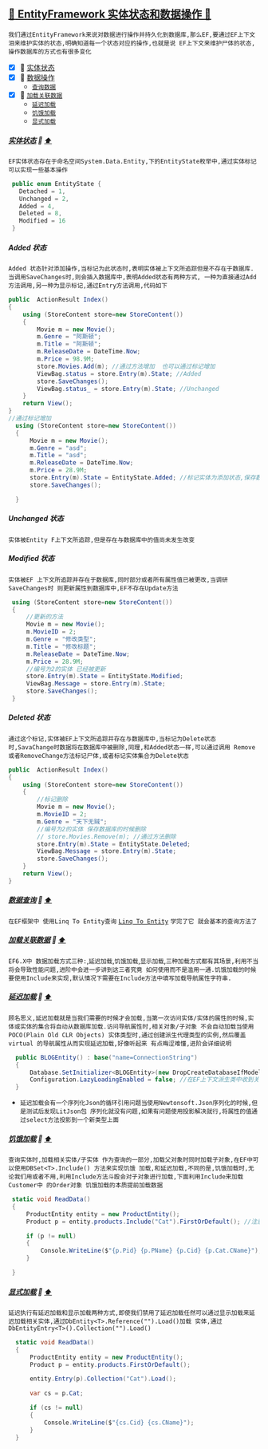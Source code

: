 <a id="top" href="#top">	:maple_leaf: EntityFramework 实体状态和数据操作 :blue_heart:</a> 
----
`我们通过EntityFramework来说对数据进行操作并持久化到数据库,那么EF,要通过EF上下文泪来维护实体的状态,明确知道每一个状态对应的操作,也就是说
EF上下文来维护尸体的状态,操作数据库的方式也有很多变化`
- [x] :maple_leaf: <a href="#EntityState">实体状态</a>
- [x] :maple_leaf: <a href="#DataCorpration">数据操作</a>
   - <a href="#DataQuery">`查询数据`</a> 
- [x] :maple_leaf: <a href="#LoadRelationData">`加载关联数据`</a> 
   - <a href="#LayzLoadData">`延迟加载`</a> 
   - <a href="#EagerLoadData">`饥饿加载`</a>
   - <a href="#ExplicilyLoadData">`显式加载`</a>
##### <a id="EntityState" href="#EntityState">实体状态</a> :star2: <a href="#top">:arrow_up:</a>
`EF实体状态存在于命名空间System.Data.Entity,下的EntityState枚举中,通过实体标记可以实现一些基本操作`
```C#
 public enum EntityState {
   Detached = 1,
   Unchanged = 2,
   Added = 4,
   Deleted = 8,
   Modified = 16
 }
```
##### Added 状态
`Added 状态针对添加操作,当标记为此状态时,表明实体被上下文所追踪但是不存在于数据库.当调用SaveChanges时,则会插入数据库中,表明Added状态有两种方式,
一种为直接通过Add方法调用,另一种为显示标记,通过Entry方法调用,代码如下`
```C#
public  ActionResult Index()
{
    using (StoreContent store=new StoreContent())
    {
        Movie m = new Movie();
        m.Genre = "阿斯顿";
        m.Title = "阿斯顿";
        m.ReleaseDate = DateTime.Now;
        m.Price = 98.9M;
        store.Movies.Add(m); //通过方法增加  也可以通过标记增加
        ViewBag.status = store.Entry(m).State; //Added
        store.SaveChanges();
        ViewBag.status_ = store.Entry(m).State; //Unchanged
    }
    return View();
}
//通过标记增加
  using (StoreContent store=new StoreContent())
  {
      Movie m = new Movie();
      m.Genre = "asd";
      m.Title = "asd";
      m.ReleaseDate = DateTime.Now;
      m.Price = 28.9M;
      store.Entry(m).State = EntityState.Added; //标记实体为添加状态,保存数据库的时候把实体添加到数据库
      store.SaveChanges();

  }
```

##### Unchanged 状态
`实体被Entity F上下文所追踪,但是存在与数据库中的值尚未发生改变`
##### Modified 状态
`实体被EF 上下文所追踪并存在于数据库,同时部分或者所有属性值已被更改,当调研SaveChanges时 则更新属性到数据库中,EF不存在Update方法`
```C#
 using (StoreContent store=new StoreContent())
 {
     //更新的方法
     Movie m = new Movie();
     m.MovieID = 2;
     m.Genre = "修改类型";
     m.Title = "修改标题";
     m.ReleaseDate = DateTime.Now;
     m.Price = 28.9M;
     //编号为2的实体 已经被更新
     store.Entry(m).State = EntityState.Modified;
     ViewBag.Message = store.Entry(m).State;
     store.SaveChanges();          
 }
```
##### Deleted 状态
`通过这个标记,实体被EF上下文所追踪并存在与数据库中,当标记为Delete状态时,SavaChange时数据将在数据库中被删除,同理,和Added状态一样,可以通过调用
Remove或者RemoveChange方法标记尸体,或者标记实体集合为Delete状态`
```C#
public  ActionResult Index()
{
    using (StoreContent store=new StoreContent())
    {
        //标记删除
        Movie m = new Movie();
        m.MovieID = 2;
        m.Genre = "天下无贼";
        //编号为2的实体 保存数据库的时候删除
        // store.Movies.Remove(m); //通过方法删除
        store.Entry(m).State = EntityState.Deleted;
        ViewBag.Message = store.Entry(m).State;
        store.SaveChanges();
    }
    return View();
}
```
##### <a id="DataQuery" href="#DataQuery">数据查询</a> :star2: <a href="#top">:arrow_up:</a>
`在EF框架中 使用Linq To Entity查询` [`Linq To Entity`](https://github.com/kickgod/ProgramingLanguage/blob/master/CSharp/Basic/Csharpe6LinqToEntity.md) `学完了它 就会基本的查询方法了`
##### <a id="LoadRelationData" href="#LoadRelationData">加载关联数据</a> :star2: <a href="#top">:arrow_up:</a>
`EF6.X中 数据加载方式三种:`,`延迟加载`,`饥饿加载`,`显示加载`,`三种加载方式都有其场景,利用不当将会导致性能问题,进阶中会进一步讲到这三者究竟
如何使用而不是滥用一通.饥饿加载的时候要使用Include来实现,默认情况下需要在Include方法中填写加载导航属性字符串.`
#####  <a id="LayzLoadData" href="#LayzLoadData">延迟加载</a> :star2: <a href="#top">:arrow_up:</a>
`顾名思义,延迟加载就是当我们需要的时候才会加载,当第一次访问实体/实体的属性的时候,实体或实体的集合将自动从数据库加载.访问导航属性时,相关对象/子对象
不会自动加载当使用POCO(Plain Old CLR Objects) 实体类型时,通过创建派生代理类型的实例,然后覆盖virtual 的导航属性从而实现延迟加载,好像听起来
有点晦涩难懂,进阶会详细说明`
```C#
  public BLOGEntity() : base("name=ConnectionString")
  {
      Database.SetInitializer<BLOGEntity>(new DropCreateDatabaseIfModelChanges<BLOGEntity>());
      Configuration.LazyLoadingEnabled = false; //在EF上下文派生类中收到关闭延迟加载
  }
```
* `延迟加载会有一个序列化Json的循环引用问题当使用Newtonsoft.Json序列化的时候,但是测试后发现LitJson包 序列化就没有问题,如果有问题使用投影解决就行,将属性的值通过select方法投影到一个新类型上面`
#####  <a id="EagerLoadData" href="#EagerLoadData">饥饿加载</a> :star2: <a href="#top">:arrow_up:</a>
`查询实体时,加载相关实体/子实体 作为查询的一部分,加载父对象时同时加载子对象,在EF中可以使用DBSet<T>.Include() 方法来实现饥饿
加载,和延迟加载,不同的是,饥饿加载时,无论我们用或者不用,利用Include方法斗殴会对子对象进行加载,下面利用Include来加载Customer中
的Order对象 饥饿加载的本质提前加载数据`
```C#
 static void ReadData()
 {
     ProductEntity entity = new ProductEntity();
     Product p = entity.products.Include("Cat").FirstOrDefault(); //注意这里非常重要 不然 p.cat为空

     if (p != null)
     {
         Console.WriteLine($"{p.Pid} {p.PName} {p.Cid} {p.Cat.CName}");
     }

 }
```
#####  <a id="ExplicilyLoadData" href="#ExplicilyLoadData">显式加载</a> :star2: <a href="#top">:arrow_up:</a>
`延迟执行有延迟加载和显示加载两种方式,即使我们禁用了延迟加载任然可以通过显示加载来延迟加载相关实体,通过DbEntity<T>.Reference("").Load()加载
实体,通过DbEntityEntry<T>().Collection("").Load()`
```C#
  static void ReadData()
  {
      ProductEntity entity = new ProductEntity();
      Product p = entity.products.FirstOrDefault();

      entity.Entry(p).Collection("Cat").Load();

      var cs = p.Cat;

      if (cs != null)
      {
          Console.WriteLine($"{cs.Cid} {cs.CName}");
      }
  }

```
